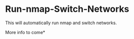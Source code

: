 # Run-nmap-Switch-Networks
This will automatically run nmap and switch networks. 

More info to come*
